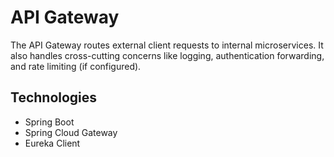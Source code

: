 # API Gateway

The API Gateway routes external client requests to internal microservices. It also handles cross-cutting concerns like logging, authentication forwarding, and rate limiting (if configured).

## Technologies
- Spring Boot
- Spring Cloud Gateway
- Eureka Client